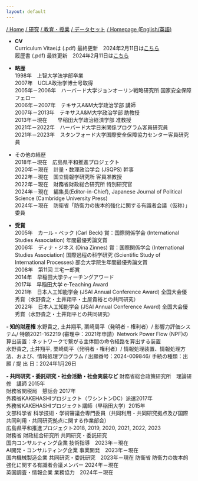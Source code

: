 ```yaml
---
layout: default
---
```


[/ Home](https://skurizaki.github.io/jpn/) [/ 研究](./research.html) [/ 教育・授業](./teaching.html) [/ データセット](./datasets.html) [/ Homepage (English/英語)](https://skurizaki.github.io/homepage/)

- <b>CV</b><br>
Curriculum Vitaeは (.pdf) 最終更新　2024年2月11日は[こちら](https://www.dropbox.com/scl/fi/jhus532e3r914euxvokpm/kurizaki-cv.pdf)<br>
履歴書 (.pdf) 最終更新　2024年2月11日は[こちら](https://www.dropbox.com/scl/fi/jhus532e3r914euxvokpm/kurizaki-cv-j.pdf)<br>

- <b>略歴</b><br>
1998年　上智大学法学部卒業<br>
2007年　UCLA政治学博士号取得<br>
2005年－2006年　ハーバード大学ジョンオーリン戦略研究所 国家安全保障フェロー<br>
2006年－2007年　テキサスA&M大学政治学部 講師<br>
2007年－2013年　テキサスA&M大学政治学部 助教授<br>
2013年－現在　　早稲田大学政治経済学部 准教授<br>
2021年－2022年　ハーバード大学日米関係プログラム客員研究員<br>
2021年－2023年　スタンフォード大学国際安全保障協力センター客員研究員<br>

- その他の経歴</b><br>
2018年－現在　広島県平和推進プロジェクト<br>
2020年－現在　計量・数理政治学会 (JSQPS) 幹事<br>
2022年－現在　国立情報学研究所 客員准教授<br>
2022年－現在　財務省財政総合研究所 特別研究官<br>
2024年－現在　編集長(Editor-in-Chief), Japanese Journal of Political Science (Cambridge University Press)<br>
2024年－現在　防衛省「防衛力の抜本的強化に関する有識者会議（仮称）」委員<br>

- <b>受賞</b><br>
2005年　カール・ベック (Carl Beck) 賞：国際関係学会 (International Studies Association) 年間最優秀論文賞<br>
2006年　ディナ・ジネス (Dina Zinnes) 賞：国際関係学会 (International Studies Association) 国際過程の科学研究 (Scientific Study of International Processes) 部会大学院生年間最優秀論文賞<br>
2008年　第11回 三宅一郎賞<br>
2014年　早稲田大学ティーチングアワード<br>
2017年　早稲田大学 e-Teaching Award<br>
2021年　日本人工知能学会 (JSAI Annual Conference Award) 全国大会優秀賞（水野貴之・土井翔平・土屋貴裕との共同研究）<br>
2022年　日本人工知能学会 (JSAI Annual Conference Award) 全国大会優秀賞（水野貴之・土井翔平との共同研究）<br>

<b>- 知的財産権</b>
水野貴之, 土井翔平, 栗崎周平（発明者・権利者）/ 影響力評価システム/ 特願2021-162219 (審理中：2021年申請）Network Power Flow (NPF)の算出装置：ネットワークで繋がる主体間の命令経路を算出する装置<br>
水野貴之, 土井翔平, 栗崎周平（発明者・権利者）/ 情報処理装置、情報処理方法、および、情報処理プログラム / 出願番号：2024-009846/ 手続の種類：出願  / 提 出 日：2024年1月26日<br>

<b>- 共同研究・委託研究・社会活動・社会実装など</b>
財務省総合政策研究所　理論研修　講師 2015年<br>
財務省関税局　懇話会 2017年<br>
外務省KAKEHASHIプロジェクト（ワシントンDC）派遣2017年<br>
外務省KAKEHASHIプロジェクト講師（早稲田大学）2015年<br>
文部科学省 科学技術・学術審議会専門委員（共同利用・共同研究拠点及び国際共同利用・共同研究拠点に関する作業部会）<br>
広島県平和推進プロジェクト2018, 2019, 2020, 2021, 2022, 2023<br>
財務省 財政総合研究所 共同研究・委託研究<br>
国内コンサルティング企業 技術指導　2023年－現在<br>
AI開発・コンサルティング企業 事業開発　2023年－現在<br>
国内機械製造企業 共同研究・委託研究　2023年－現在
防衛省 防衛力の抜本的強化に関する有識者会議メンバー 2024年－現在<br>
英国調査・情報企業 業務協力　2024年－現在
